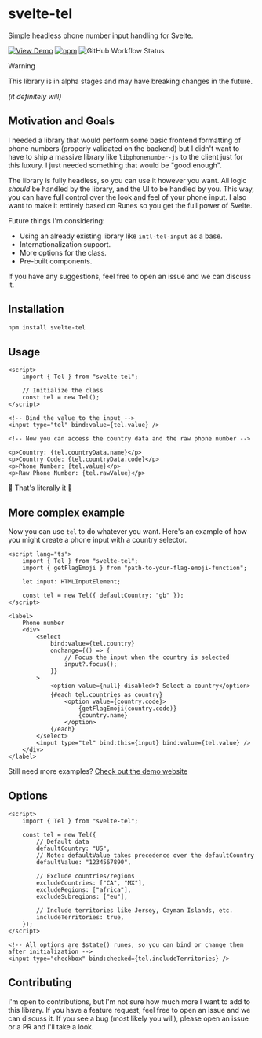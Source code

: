 # svelte-tel

Simple headless phone number input handling for Svelte.

[![View Demo](https://img.shields.io/badge/View%20Demo-blue)](https://mattheousdt.github.io/svelte-tel/)
[![npm](https://img.shields.io/npm/v/svelte-tel)](https://www.npmjs.com/package/svelte-tel)
![GitHub Workflow Status](https://img.shields.io/github/actions/workflow/status/MattheousDT/svelte-tel/deploy.yml?branch=master)

> [!WARNING]
> This library is in alpha stages and may have breaking changes in the future.
>
> _(it definitely will)_

## Motivation and Goals

I needed a library that would perform some basic frontend formatting of phone numbers (properly validated on the backend) but I didn't want to have to ship a massive library like `libphonenumber-js` to the client just for this luxury. I just needed something that would be "good enough".

The library is fully headless, so you can use it however you want. All logic _should_ be handled by the library, and the UI to be handled by you. This way, you can have full control over the look and feel of your phone input. I also want to make it entirely based on Runes so you get the full power of Svelte.

Future things I'm considering:

- Using an already existing library like `intl-tel-input` as a base.
- Internationalization support.
- More options for the class.
- Pre-built components.

If you have any suggestions, feel free to open an issue and we can discuss it.

## Installation

```bash
npm install svelte-tel
```

## Usage

```svelte
<script>
	import { Tel } from "svelte-tel";

	// Initialize the class
	const tel = new Tel();
</script>

<!-- Bind the value to the input -->
<input type="tel" bind:value={tel.value} />

<!-- Now you can access the country data and the raw phone number -->

<p>Country: {tel.countryData.name}</p>
<p>Country Code: {tel.countryData.code}</p>
<p>Phone Number: {tel.value}</p>
<p>Raw Phone Number: {tel.rawValue}</p>
```

🎉 That's literally it 🎉

## More complex example

Now you can use `tel` to do whatever you want.
Here's an example of how you might create a phone input with a country selector.

```svelte
<script lang="ts">
	import { Tel } from "svelte-tel";
	import { getFlagEmoji } from "path-to-your-flag-emoji-function";

	let input: HTMLInputElement;

	const tel = new Tel({ defaultCountry: "gb" });
</script>

<label>
	Phone number
	<div>
		<select
			bind:value={tel.country}
			onchange={() => {
				// Focus the input when the country is selected
				input?.focus();
			}}
		>
			<option value={null} disabled>❓️ Select a country</option>
			{#each tel.countries as country}
				<option value={country.code}>
					{getFlagEmoji(country.code)}
					{country.name}
				</option>
			{/each}
		</select>
		<input type="tel" bind:this={input} bind:value={tel.value} />
	</div>
</label>
```

Still need more examples? [Check out the demo website](https://mattheousdt.github.io/svelte-tel/)

## Options

```svelte
<script>
	import { Tel } from "svelte-tel";

	const tel = new Tel({
		// Default data
		defaultCountry: "US",
		// Note: defaultValue takes precedence over the defaultCountry
		defaultValue: "1234567890",

		// Exclude countries/regions
		excludeCountries: ["CA", "MX"],
		excludeRegions: ["africa"],
		excludeSubregions: ["eu"],

		// Include territories like Jersey, Cayman Islands, etc.
		includeTerritories: true,
	});
</script>

<!-- All options are $state() runes, so you can bind or change them after initialization -->
<input type="checkbox" bind:checked={tel.includeTerritories} />
```

## Contributing

I'm open to contributions, but I'm not sure how much more I want to add to this library. If you have a feature request, feel free to open an issue and we can discuss it. If you see a bug (most likely you will), please open an issue or a PR and I'll take a look.
